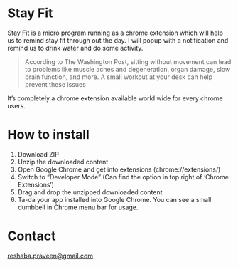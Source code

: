<h1 class="code-line" data-line-start=0 data-line-end=1 ><a id="Stay_Fit_0"></a>Stay Fit</h1>
<p class="has-line-data" data-line-start="2" data-line-end="3">Stay Fit is a micro program running as a chrome extension which will help us to remind stay fit through out the day. I will popup with a notification and remind us to drink water and do some activity.</p>
<blockquote>
<p class="has-line-data" data-line-start="4" data-line-end="5">According to The Washington Post, sitting without movement can lead to problems like muscle aches and degeneration, organ damage, slow brain function, and more. A small workout at your desk can help prevent these issues</p>
</blockquote>
<p class="has-line-data" data-line-start="6" data-line-end="7">It’s completely a chrome extension available world wide for every chrome users.</p>
<h1 class="code-line" data-line-start=7 data-line-end=8 ><a id="How_to_install_7"></a>How to install</h1>
<ol>
<li class="has-line-data" data-line-start="8" data-line-end="9">Download ZIP</li>
<li class="has-line-data" data-line-start="9" data-line-end="10">Unzip the downloaded content</li>
<li class="has-line-data" data-line-start="10" data-line-end="11">Open Google Chrome and get into extensions (chrome://extensions/)</li>
<li class="has-line-data" data-line-start="11" data-line-end="12">Switch to “Developer Mode” (Can find the option in top right of ‘Chrome Extensions’)</li>
<li class="has-line-data" data-line-start="12" data-line-end="13">Drag and drop the unzipped downloaded content</li>
<li class="has-line-data" data-line-start="13" data-line-end="15">Ta-da your app installed into Google Chrome. You can see a small dumbbell in Chrome menu bar for usage.</li>
</ol>
<h1 class="code-line" data-line-start=15 data-line-end=16 ><a id="Contact_15"></a>Contact</h1>
<p class="has-line-data" data-line-start="16" data-line-end="17"><a href="mailto:reshaba.praveen@gmail.com">reshaba.praveen@gmail.com</a></p>